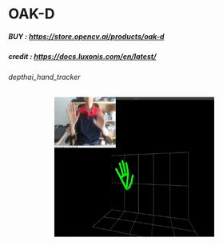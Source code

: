 # OAK-D
##### BUY : https://store.opencv.ai/products/oak-d
##### credit : https://docs.luxonis.com/en/latest/
###### depthai_hand_tracker
<p align="center">
<img src="img/3D.gif" width="320" height="280">
</p>
